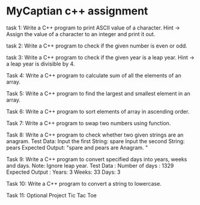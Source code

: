 # MyCaptian c++ assignment
task 1:
Write a C++ program to print ASCII value of a character.
Hint -> Assign the value of a character to an integer and print it out.

task 2:
Write a C++ program to check if the given number is even or odd.

task 3:
Write a C++ program to check if the given year is a leap year.
Hint -> a leap year is divisible by 4.

Task 4:
Write a C++ program to calculate sum of all the elements of an array.

Task 5:
Write a C++ program to find the largest and smallest element in an array.

Task 6:
Write a C++ program to sort elements of array in ascending order.

Task 7:
Write a C++ program to swap two numbers using function.

Task 8:
Write a C++ program to check whether two given strings are an anagram.
Test Data:
Input the first String: spare
Input the second String: pears
Expected Output:
"spare and pears are Anagram. "

Task 9:
Write a C++ program to convert specified days into years, weeks and days.
Note: Ignore leap year.
Test Data :
Number of days : 1329
Expected Output :
Years: 3
Weeks: 33
Days: 3

Task 10:
Write a C++ program to convert a string to lowercase.

Task 11:
Optional Project Tic Tac Toe
